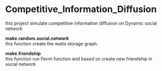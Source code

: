 # Competitive_Information_Diffusion
this project simulate competitive information diffusion on Dynamic social network


<b>make.random.social.network</b><br>
this function create the watts storage graph.<br>

<b>make.friendship</b><br>
this function run Fermi function and based on create new friendship in social network
